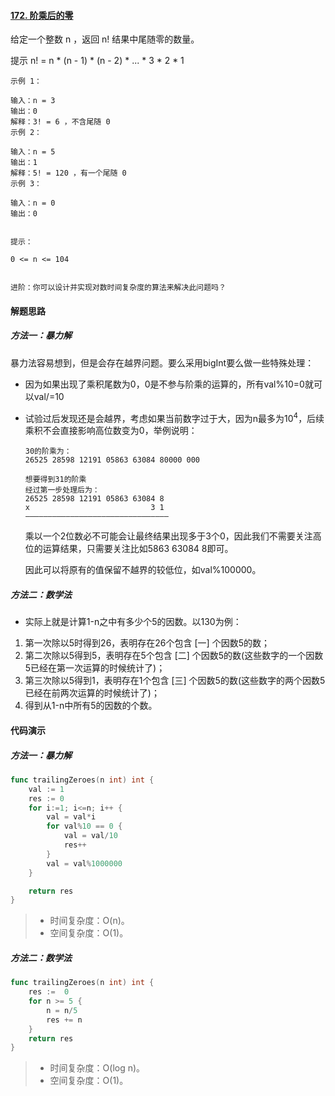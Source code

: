 #### [172. 阶乘后的零](https://leetcode-cn.com/problems/factorial-trailing-zeroes/)

给定一个整数 n ，返回 n! 结果中尾随零的数量。

提示 n! = n * (n - 1) * (n - 2) * ... * 3 * 2 * 1

 

```
示例 1：

输入：n = 3
输出：0
解释：3! = 6 ，不含尾随 0
示例 2：

输入：n = 5
输出：1
解释：5! = 120 ，有一个尾随 0
示例 3：

输入：n = 0
输出：0


提示：

0 <= n <= 104


进阶：你可以设计并实现对数时间复杂度的算法来解决此问题吗？
```



#### 解题思路

##### 方法一：暴力解

暴力法容易想到，但是会存在越界问题。要么采用bigInt要么做一些特殊处理：

- 因为如果出现了乘积尾数为0，0是不参与阶乘的运算的，所有val%10=0就可以val/=10

- 试验过后发现还是会越界，考虑如果当前数字过于大，因为n最多为10<sup>4</sup>，后续乘积不会直接影响高位数变为0，举例说明：

    ```
    30的阶乘为：
    26525 28598 12191 05863 63084 80000 000
    
    想要得到31的阶乘
    经过第一步处理后为：
    26525 28598 12191 05863 63084 8
    x							3 1
    ————————————————————————————————
    
    ```

    乘以一个2位数必不可能会让最终结果出现多于3个0，因此我们不需要关注高位的运算结果，只需要关注比如5863 63084 8即可。

    因此可以将原有的值保留不越界的较低位，如val%100000。







##### 方法二：数学法

- 实际上就是计算1-n之中有多少个5的因数。以130为例：

1. 第一次除以5时得到26，表明存在26个包含 [一] 个因数5的数；
2. 第二次除以5得到5，表明存在5个包含 [二] 个因数5的数(这些数字的一个因数5已经在第一次运算的时候统计了)；
3. 第三次除以5得到1，表明存在1个包含 [三] 个因数5的数(这些数字的两个因数5已经在前两次运算的时候统计了)；
4. 得到从1-n中所有5的因数的个数。

#### 代码演示

##### 方法一：暴力解

```go
func trailingZeroes(n int) int {
    val := 1
    res := 0
    for i:=1; i<=n; i++ {
        val = val*i
        for val%10 == 0 {
            val = val/10
            res++
        }
        val = val%1000000
    }

    return res
}
```

> - 时间复杂度：O(n)。
> - 空间复杂度：O(1)。



##### 方法二：数学法

```go
func trailingZeroes(n int) int {
    res :=  0  
    for n >= 5 {
        n = n/5
        res += n
    }
    return res
}
```

> - 时间复杂度：O(log n)。
> - 空间复杂度：O(1)。